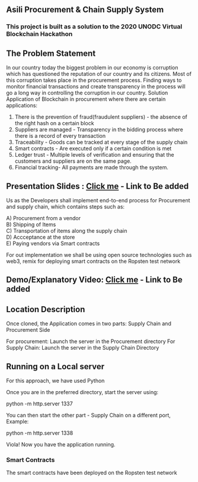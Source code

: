 ## Asili Procurement & Chain Supply System
### This project is built as a solution to the 2020 UNODC Virtual Blockchain Hackathon
## The Problem Statement
In our country today the biggest problem in our economy is corruption which has questioned the reputation of our country and its citizens.
Most of this corruption takes place in the procurement process. 
Finding ways to monitor financial transactions and create transparency in the process will go a long way in controlling the corruption in our country. 
Solution Application of Blockchain in procurement where there are certain applications: 
1. There is the prevention of fraud(fraudulent suppliers) - the absence of the right hash on a certain block 
2. Suppliers are managed - Transparency in the bidding process where there is a record of every transaction 
3. Traceability - Goods can be tracked at every stage of the supply chain 
4. Smart contracts - Are executed only if a certain condition is met 
5. Ledger trust - Multiple levels of verification and ensuring that the customers and suppliers are on the same page. 
6. Financial tracking- All payments are made through the system.

## Presentation Slides : [Click me](#) - Link to Be added


Us as the Developers shall implement end-to-end process for Procurement and supply chain, which contains steps such as: 

A) Procurement from a vendor </br>
B) Shipping of Items </br>
C) Transportation of items along the supply chain </br>
D) Accceptance at the store  </br>
E) Paying vendors via Smart contracts  </br>

For out implementation we shall be using open source technologies such as web3, remix for deploying smart contracts on the Ropsten test network


## Demo/Explanatory Video: [Click me](#) - Link to Be added



## Location Description
Once cloned, the Application comes in two parts: Supply Chain and Procurement Side

For procurement: Launch the server in the Procurement directory
For Supply Chain: Launch the server in the Supply Chain Directory


## Running on a Local server
  For this approach, we have used Python
  
  Once you are in the preferred directory, start the server using: 
  
  python -m http.server 1337
  
  You can then start the other part - Supply Chain on a different port, Example:
  
  python -m http.server 1338
  
  Viola! Now you have the application running.
  
  
  ### Smart Contracts
  The smart contracts have been deployed on the Ropsten test network
  
